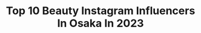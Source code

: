 ---
title: Top 10 Beauty Instagram Influencers In Osaka In 2023
description: >-
  Find top beauty Instagram influencers in Osaka in 2023. Most popular hashtags: #pr #japan #model.
platform: Instagram
hits: 35
text_top: See the most popular Instagram influencers on inBeat.
text_bottom: Our database holds 35 Instagram influencers like this in Osaka, Japan for you to connect with.
profiles:
  - username: "kayakaya.official"
    fullname: >-
      KAYA💋KAYA
    bio: >-
      🦄スピリチュアルガイドKAYAKAYA🦄 🌸賃貸マイスター 🌸follower10000以上Instagram養成講座🌈 🌸ラジオ岸和田FM79.7 ⏩毎月第2金曜日24時から24時30分まで 💎カヤのママママウンテンマウンテン ⏩毎月第1木曜日20時〜21時まで生放送 💎1.2.3
    location: "Japan"
    followers: 52169
    engagement: 200
    commentsToLikes: 0.012798
    id: ck6udpnk9mg6m0j719bx8fuik
    verified: false
    hashtags: "#pr, #fm79, #wellvis, #kishiwada"
  - username: "a.asuka.a"
    fullname: >-
      asuka | Freelance Model
    bio: >-
      Osaka | Japan Beauty💄Fashion👗Travel🌍 155cmコーデ 撮影等お仕事依頼はDM💌にお願い致します💕
    location: "Japan"
    followers: 39010
    engagement: 287
    commentsToLikes: 0.059405
    id: ck5hiace7cgwh0i11o7iuh993
    verified: false
    hashtags: "#kuih, #kuihst, #locari, #ac"
  - username: "emi_akesaka"
    fullname: >-
      明坂英美　《vivi-E》
    bio: >-
      👑第10回国民的美魔女コンテスト fashion💕beauty💕159㎝ OSAKA😍TOKYO😍 💕dog🐶 https://viviemi.stores.jp
    location: "Japan"
    followers: 30289
    engagement: 196
    commentsToLikes: 0.045379
    id: ck13akj75qtp00i19b7g4m1hu
    verified: false
    hashtags: "#locohawaii, #selfim, #ilovekorea, #ex"
  - username: "jumy_as"
    fullname: >-
      🎪じゅみ (𝕁𝕦𝕞𝕪 )  | 芦田純子
    bio: >-
      📺youtube声優番組公開中🎤 累計1100万再生突破ありがとう✨ ▶︎歌ったり喋ったり﻿/ model ▶︎cosplayer (@jumy___jumy )﻿ 📍大阪 🎥サンテレビ『週感PV』/ 魔女イチQueen /舞台『旅立ちの詩』/イルコ2020写真集 お仕事依頼はDMより
    location: "Japan"
    followers: 34774
    engagement: 173
    commentsToLikes: 0.063194
    id: ckapbh2rcztud0i78s8p40qna
    verified: false
    hashtags: "#model, #hifu, #pr, #usj"
  - username: "nozo0806"
    fullname: >-
      Nozomi Iijima
    bio: >-
      Principal dancer with Houston Ballet donna @donnamodels.jp
    location: "Japan"
    followers: 80880
    engagement: 465
    commentsToLikes: 0.002471
    id: ck0u20n6pyh5l0i19wfddvc2a
    verified: true
    hashtags: "#blackpi, #blackpink, #tb, #thecage"
  - username: "hami0519"
    fullname: >-
      岩永ハミ
    bio: >-
      osaka/maternity🤰 2021.5 boy出産予定👶🏻 #ハミのおうちカフェ #ハミんちのごはん 👑@famys123 🐶@coromo0810
    location: "Japan"
    followers: 13538
    engagement: 550
    commentsToLikes: 0.068772
    id: ck55kdin6z2gq0i110pwbslzk
    verified: false
    hashtags: "#christmas, #cafe, #pooh, #3rdmenu"
  - username: "vivichan1325"
    fullname: >-
      vivichan
    bio: >-
      yoga&beauty サロン♡♡♡chiakissオーナー♡♡♡ファッション、グルメ、ヨガ、エステをこよなく愛してヘルシーライフを目標に💕
    location: "Japan"
    followers: 63693
    engagement: 474
    commentsToLikes: 0.006267
    id: ck5zzyii4cmxu0i14f0xfn50r
    verified: false
    hashtags: "#youtube"
  - username: "mai_inoue"
    fullname: >-
      井上麻衣
    bio: >-
      osaka⇔tokyo 2児のママしてます✨ clubhouse📻⇒ @mai_inoue #fashion / #cosmetic / #gourmet / #travel #mama / #onsen / #traning 👧🏻(7)👶🏻(1) 案件☞ DMお願いします❤️
    location: "Japan"
    followers: 64266
    engagement: 194
    commentsToLikes: 0.016418
    id: ckaoxsqlvekuu0i78mefbdd20
    verified: false
    hashtags: "#shooting, #fashion, #onsen, #ashigara"
  - username: "yukonano"
    fullname: >-
      波志冨裕子/𝕐𝕌𝕂𝕆
    bio: >-
      ⛰Trail 🏕Camp ✈️Trip 🎶DJ 💃Model 💄beauty 👗fashion 🧏🏻‍♀️ambassador ♡yukostyle💕 好きなもの running休止
    location: "Japan"
    followers: 12825
    engagement: 656
    commentsToLikes: 0.000392
    id: ck6tzekzf98r10j713bxzq7zd
    verified: false
    hashtags: "#dw, #fashionstyle, #yukostyle, #foodstagram"
  - username: "knst_20"
    fullname: >-
      
    bio: >-
      大阪府内の自宅周辺の四季を撮っています。 兵庫→東京→大阪 I live in Osaka, Japan ♂ Photos taken by me around my house Beauty of the four seasons 📸Canon📷
    location: "Japan"
    followers: 3001
    engagement: 2319
    commentsToLikes: 0.032911
    id: ck5ciod16t1j40i1184ie8vay
    verified: false
    hashtags: "#jp, #allmightybirds, #clearvisionshots, #onestorytraveller"
---